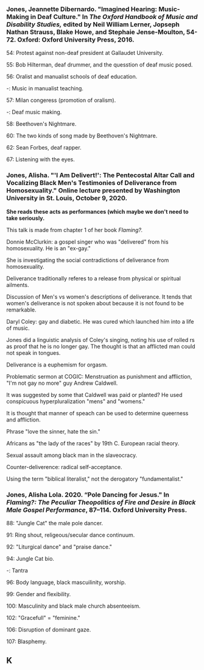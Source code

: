 ### Jones, Jeannette Dibernardo. "Imagined Hearing: Music-Making in Deaf Culture." In _The Oxford Handbook of Music and Disability Studies,_ edited by Neil William Lerner, Jopseph Nathan Strauss, Blake Howe, and Stephaie Jense-Moulton, 54-72. Oxford: Oxford University Press, 2016.  

54: Protest against non-deaf president at Gallaudet University.  

55: Bob Hilterman, deaf drummer, and the quesstion of deaf music posed.  

56: Oralist and manualist schools of deaf education.  

-: Music in manualist teaching.  

57: Milan congeress (promotion of oralism).  

-: Deaf music making.  

58: Beethoven's Nightmare.  

60: The two kinds of song made by Beethoven's Nightmare.  

62: Sean Forbes, deaf rapper.  

67: Listening with the eyes.  




  





### Jones, Alisha. "'I Am Delivert!': The Pentecostal Altar Call and Vocalizing Black Men's Testimonies of Deliverance from Homosexuality." Online lecture presented by Washington University in St. Louis, October 9, 2020.

**She reads these acts as performances (which maybe we don't need to take seriously.**

This talk is made from chapter 1 of her book _Flaming?._

Donnie McClurkin: a gospel singer who was "delivered" from his homosexuality. He is an "ex-gay."

She is investigating the social contradictions of deliverance from homosexuality.

Deliverance traditionally referes to a release from physical or spiritual ailments.

Discussion of Men's vs women's descriptions of deliverance. It tends that women's deliverance is not spoken about because it is not found to be remarkable.

Daryl Coley: gay and diabetic. He was cured which launched him into a life of music.

Jones did a linguistic analysis of Coley's singing, noting his use of rolled rs as proof that he is no longer gay. The thought is that an afflicted man could not speak in tongues.

Deliverance is a euphemism for orgasm.

Problematic sermon at COGIC: Menstruation as punishment and affliction, "I'm not gay no more" guy Andrew Caldwell.

It was suggested by some that Caldwell was paid or planted? He used conspicuous hyperpluralization "mens" and "womens." 

It is thought that manner of speach can be used to determine queerness and affliction.

Phrase "love the sinner, hate the sin."

Africans as "the lady of the races" by 19th C. European racial theory.

Sexual assault among black man in the slaveocracy.

Counter-deliverence: radical self-acceptance.

Using the term "biblical literalist," not the derogatory "fundamentalist."

### Jones, Alisha Lola. 2020. “Pole Dancing for Jesus." In _Flaming?: The Peculiar Theopolitics of Fire and Desire in Black Male Gospel Performance_, 87–114. Oxford University Press.  

88: "Jungle Cat" the male pole dancer.  

91: Ring shout, religeous/secular dance continuum.  

92: "Liturgical dance" and  "praise dance."  

94: Jungle Cat bio.  

-: Tantra

96: Body language, black mascuilinity, worship.  

99: Gender and flexibility.  

100: Masculinity and black male church absenteeism.  

102: "Gracefull" = "feminine."  

106: Disruption of dominant gaze.  

107: Blasphemy.  





## K

